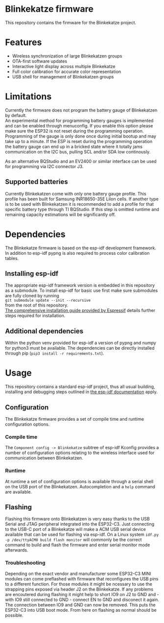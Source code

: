 Blinkekatze firmware
====================

This repository contains the firmware for the Blinkekatze project.

# Features

 - Wireless synchronization of large Blinkekatzen groups
 - OTA-first software updates
 - Interactive light display across multiple Blinkekatze
 - Full color calibration for accurate color representation
 - USB shell for management of Blinkekatzen groups

# Limitations

Currently the firmware does not program the battery gauge of Blinkekatzen by default.  
An experimental method for programming battery gauges is implemented and can be enabled
through menuconfig. If you enable this option please make sure the ESP32 is not reset
during the programming operation. Programming of the gauge is only done once during
initial bootup and may take up to a minute. If the ESP is reset during the programming
operation the battery gauge can end up in a bricked state where it totally jams
communication on the I2C bus, pulling SCL and/or SDA low continously.

As an alternative BQStudio and an EV2400 or similar interface can be used for programming
via I2C connector J3.

## Supported batteries

Currently Blinkekatzen come with only one battery gauge profile. This profile has been
built for Samsung INR18650-35E LiIon cells. If another type is to be used with Blinkekatzen
it is recommended to add a profile for that specific battery type through TI BQStudio. If
this step is omitted runtime and remaining capacity estimations will be significantly off.

# Dependencies

The Blinkekatze firmware is based on the esp-idf development framework.
In addition to esp-idf pypng is also required to process color calibration tables.

## Installing esp-idf

The appropriate esp-idf framework version is embedded in this repository as a submodule.
To install esp-idf for basic use first make sure submodules are fully cloned by running  
`git submodule update --init --recursive`  
from the root of this repository.  
[The comprehensive installation guide provided by Espressif](https://docs.espressif.com/projects/esp-idf/en/release-v5.1/esp32c3/get-started/index.html#installation)
details further steps required for installation.

## Additional dependencies

Within the python venv provided for esp-idf a version of pypng and numpy for python3 must be available.
The dependencies can be directly installed through pip (`pip3 install -r requirements.txt`).

# Usage

This repository contains a standard esp-idf project, thus all usual building, installing and debugging steps outlined
in [the esp-idf documentation](https://docs.espressif.com/projects/esp-idf/en/release-v5.1/esp32c3/get-started/index.html#build-your-first-project) apply.

## Configuration

The Blinkekatze firmware provides a set of compile time and runtime configuration options.

### Compile time

The `Component config -> Blinkekatze` subtree of esp-idf Kconfig provides a number of configuration options relating to the wireless interface used for communication
between Blinkekatzen.

### Runtime

At runtime a set of configuration options is available through a serial shell on the USB port of the Blinkekatzen. Autocompletion and a `help` command are available.

## Flashing

Flashing this firmware onto Blinkekatzen is very easy thanks to the USB Serial and JTAG peripheral integrated into the ESP32-C3. Just connecting to the USB-C port of
a Blinkekatze will make a ACM USB serial device available that can be used for flashing via esp-idf. On a Linux system `idf.py -p /dev/ttyACM0 build flash monitor`
will commonly be the correct command to build and flash the firmware and enter serial monitor mode afterwards.

### Troubleshooting

Depending on the exact vendor and manufacturer some ESP32-C3 MINI modules can come preflashed with firmware that reconfigures the USB pins to a different function.
For those modules it might be ncessary to use the strapping pins exposed via header J2 on the Blinkekatze. If any problems are encoutered during flashing it might help
to short IO9 on J2 to GND and - with IO9 still connected to GND - connect EN to GND and disconect it again. The connection between IO9 and GND can now be removed.
This puts the ESP32-C3 into USB boot mode. From here on flashing as normal should be possible.
